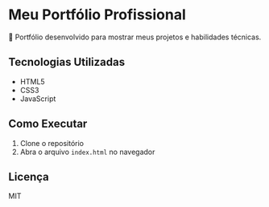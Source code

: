 # Meu Portfólio Profissional

🚀 Portfólio desenvolvido para mostrar meus projetos e habilidades técnicas.

## Tecnologias Utilizadas
- HTML5
- CSS3
- JavaScript

## Como Executar
1. Clone o repositório
2. Abra o arquivo `index.html` no navegador

## Licença
MIT